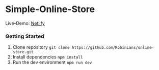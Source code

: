 # Simple-Online-Store

Live-Demo: [Netlify](https://eager-minsky-31cb06.netlify.app/)

### Getting Started

1. Clone repository ```git clone https://github.com/RobinLans/online-store.git```
2. Install dependencies ```npm install```
3. Run the dev environment ```npm run dev```

